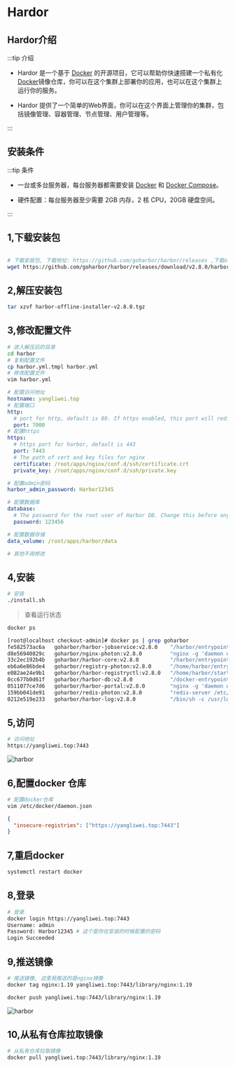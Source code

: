 # Hardor

## Hardor介绍

:::tip 介绍

* Hardor 是一个基于 [Docker](https://www.docker.com/) 的开源项目，它可以帮助你快速搭建一个私有化[Docker](https://www.docker.com/)镜像仓库，你可以在这个集群上部署你的应用，也可以在这个集群上运行你的服务。

* Hardor 提供了一个简单的Web界面，你可以在这个界面上管理你的集群，包括镜像管理、容器管理、节点管理、用户管理等。

:::

## 安装条件

:::tip 条件

* 一台或多台服务器，每台服务器都需要安装 [Docker](https://www.docker.com/) 和 [Docker Compose](https://docs.docker.com/compose/)。

* 硬件配置：每台服务器至少需要 2GB 内存，2 核 CPU，20GB 硬盘空间。

:::

## 1,下载安装包

```bash

# 下载安装包, 下载地址: https://github.com/goharbor/harbor/releases ,下载offline安装包
wget https://github.com/goharbor/harbor/releases/download/v2.8.0/harbor-offline-installer-v2.8.0.tgz
```

## 2,解压安装包

```bash
tar xzvf harbor-offline-installer-v2.8.0.tgz
```

## 3,修改配置文件

```bash
# 进入解压后的目录
cd harbor
# 复制配置文件
cp harbor.yml.tmpl harbor.yml
# 修改配置文件
vim harbor.yml
```

```yml
# 配置访问地址
hostname: yangliwei.top
# 配置端口
http:
  # port for http, default is 80. If https enabled, this port will redirect to https port
  port: 7000
# 配置https
https:
  # https port for harbor, default is 443
  port: 7443
  # The path of cert and key files for nginx
  certificate: /root/apps/nginx/conf.d/ssh/certificate.crt
  private_key: /root/apps/nginx/conf.d/ssh/private.key

# 配置admin密码
harbor_admin_password: Harbor12345

# 配置数据库
database:
  # The password for the root user of Harbor DB. Change this before any production use.
  password: 123456

# 配置数据存储
data_volume: /root/apps/harbor/data

# 其他不用修改
```

## 4,安装

```bash
# 安装
./install.sh
```

> 查看运行状态

```bash
docker ps

[root@localhost checkout-admin]# docker ps | grep goharbor
fe582573ac6a   goharbor/harbor-jobservice:v2.8.0    "/harbor/entrypoint.…"   16 hours ago   Up 15 hours (healthy)                                                                                              harbor-jobservice
d8e56940829c   goharbor/nginx-photon:v2.8.0         "nginx -g 'daemon of…"   16 hours ago   Up 15 hours (healthy)   0.0.0.0:7000->8080/tcp, :::7000->8080/tcp, 0.0.0.0:7443->8443/tcp, :::7443->8443/tcp       nginx
33c2ec192b4b   goharbor/harbor-core:v2.8.0          "/harbor/entrypoint.…"   16 hours ago   Up 15 hours (healthy)                                                                                              harbor-core
eb6a6e86bde4   goharbor/registry-photon:v2.8.0      "/home/harbor/entryp…"   16 hours ago   Up 15 hours (healthy)                                                                                              registry
e082ae24e9b1   goharbor/harbor-registryctl:v2.8.0   "/home/harbor/start.…"   16 hours ago   Up 15 hours (healthy)                                                                                              registryctl
0cc677b0d61f   goharbor/harbor-db:v2.8.0            "/docker-entrypoint.…"   16 hours ago   Up 15 hours (healthy)                                                                                              harbor-db
0511077ce7d6   goharbor/harbor-portal:v2.8.0        "nginx -g 'daemon of…"   16 hours ago   Up 15 hours (healthy)                                                                                              harbor-portal
159bb041de91   goharbor/redis-photon:v2.8.0         "redis-server /etc/r…"   16 hours ago   Up 15 hours (healthy)                                                                                              redis
0212e519e233   goharbor/harbor-log:v2.8.0           "/bin/sh -c /usr/loc…"   16 hours ago   Up 15 hours (healthy)   127.0.0.1:1514->10514/tcp                                                                  harbor-log

```

## 5,访问

```bash
# 访问地址
https://yangliwei.top:7443
```

![harbor](https://article.biliimg.com/bfs/article/09b2172151c2e6a8326242fb8c2bc856f8074e53.png)

## 6,配置docker 仓库

```bash
# 配置docker仓库
vim /etc/docker/daemon.json
```

```json
{
  "insecure-registries": ["https://yangliwei.top:7443"]
}
```

## 7,重启docker

```bash
systemctl restart docker
```

## 8,登录

```bash
# 登录
docker login https://yangliwei.top:7443
Username: admin
Password: Harbor12345 # 这个是你在安装的时候配置的密码
Login Succeeded
```

## 9,推送镜像

```bash
# 推送镜像, 这里我推送的是nginx镜像
docker tag nginx:1.19 yangliwei.top:7443/library/nginx:1.19

docker push yangliwei.top:7443/library/nginx:1.19
```

![harbor](https://article.biliimg.com/bfs/article/f4e1f5ff804bed2f64808bff41cb8e6fe40c8b0a.png)

## 10,从私有仓库拉取镜像

```bash
# 从私有仓库拉取镜像
docker pull yangliwei.top:7443/library/nginx:1.19
```
